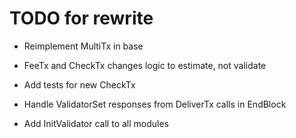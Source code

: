 # TODO for rewrite

* Reimplement MultiTx in base

* FeeTx and CheckTx changes logic to estimate, not validate
* Add tests for new CheckTx
* Handle ValidatorSet responses from DeliverTx calls in EndBlock
* Add InitValidator call to all modules
